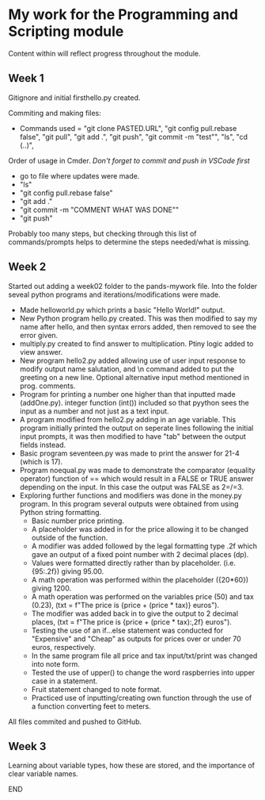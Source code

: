 # My work for the Programming and Scripting module
Content within will reflect progress throughout the module.

## Week 1

Gitignore and initial firsthello.py created.

Commiting and making files:
- Commands used = "git clone PASTED.URL", "git config pull.rebase false", "git pull", "git add .", "git push", "git commit -m "test"", "ls", "cd (..)", 

Order of usage in Cmder. *Don't forget to commit and push in VSCode first*
 - go to file where updates were made.
 - "ls"
 - "git config pull.rebase false"
 - "git add ."
 - "git commit -m "COMMENT WHAT WAS DONE""
 - "git push"

 Probably too many steps, but checking through this list of commands/prompts helps to determine the steps needed/what is missing.


## Week 2

Started out adding a week02 folder to the pands-mywork file. Into the folder seveal python programs and iterations/modifications were made.

 - Made helloworld.py which prints a basic "Hello World!" output.
 - New Python program hello.py created. This was then modified to say my name after hello, and then syntax errors added, then removed to see the error given.
 - multiply.py created to find answer to multiplication. Ptiny logic added to view answer.
 - New program hello2.py added allowing use of user input response to modify output name salutation, and \n command added to put the greeting on a new line. Optional alternative input method mentioned in prog. comments.
 - Program for printing a number one higher than that inputted made (addOne.py). integer function (int()) included so that pyython sees the input as a number and not just as a text input.
 - A program modified from hello2.py adding in an age variable. This program initially printed the output on seperate lines following the initial input prompts, it was then modified to have "tab" between the output fields instead.
 - Basic program seventeen.py was made to print the answer for 21-4 (which is 17).
 - Program noequal.py was made to demonstrate the comparator (equality operator) function of == which would result in a FALSE or TRUE answer depending on the input. In this case the output was FALSE as 2=/=3.
- Exploring further functions and modifiers was done in the money.py program. In this program several outputs were obtained from using Python string formatting.
    - Basic number price printing.
    - A placeholder was added in for the price allowing it to be changed outside of the function.
    - A modifier was added followed by the legal formatting type .2f which gave an output of a fixed point number with 2 decimal places (dp).
    - Values were formatted directly rather than by placeholder. (i.e. {95:.2f}) giving 95.00.
    - A math operation was performed within the placeholder ({20*60}) giving 1200.
    - A math operation was performed on the variables price (50) and tax (0.23), (txt = f"The price is {price + (price * tax)} euros").
    - The modifier was added back in to give the output to 2 decimal places, (txt = f"The price is {price + (price * tax):,2f} euros").
    - Testing the use of an if...else statement was conducted for "Expensive" and "Cheap" as outputs for prices over or under 70 euros, respectively.
    - In the same program file all price and tax input/txt/print was changed into note form.
    - Tested the use of upper() to change the word raspberries into upper case in a statement.
    - Fruit statement changed to note format.
    - Practiced use of inputting/creating own function through the use of a function converting feet to meters.

All files commited and pushed to GitHub.

## Week 3

Learning about variable types, how these are stored, and the importance of clear variable names.

END